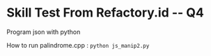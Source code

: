 # Skill Test From Refactory.id -- Q4

Program json with python

How to run palindrome.cpp :
```python js_manip2.py```